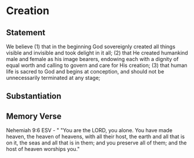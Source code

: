 # Creation

## Statement
We believe (1) that in the beginning God sovereignly created all things visible and invisible and took delight in it all; (2) that He created humankind male and female as his image bearers, endowing each with a dignity of equal worth and calling to govern and care for His creation; (3) that human life is sacred to God and begins at conception, and should not be unnecessarily terminated at any stage; 

## Substantiation

## Memory Verse
Nehemiah 9:6 ESV - " "You are the LORD, you alone. You have made heaven, the heaven of heavens, with all their host, the earth and all that is on it, the seas and all that is in them; and you preserve all of them; and the host of heaven worships you."